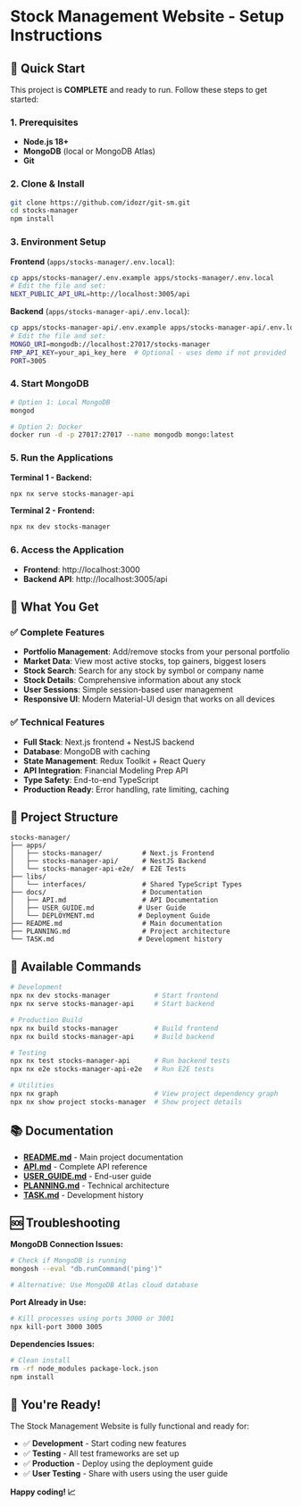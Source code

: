 # Stock Management Website - Setup Instructions

## 🚀 Quick Start

This project is **COMPLETE** and ready to run. Follow these steps to get started:

### 1. Prerequisites

- **Node.js 18+**
- **MongoDB** (local or MongoDB Atlas)
- **Git**

### 2. Clone & Install

```bash
git clone https://github.com/idozr/git-sm.git
cd stocks-manager
npm install
```

### 3. Environment Setup

**Frontend** (`apps/stocks-manager/.env.local`):

```bash
cp apps/stocks-manager/.env.example apps/stocks-manager/.env.local
# Edit the file and set:
NEXT_PUBLIC_API_URL=http://localhost:3005/api
```

**Backend** (`apps/stocks-manager-api/.env.local`):

```bash
cp apps/stocks-manager-api/.env.example apps/stocks-manager-api/.env.local
# Edit the file and set:
MONGO_URI=mongodb://localhost:27017/stocks-manager
FMP_API_KEY=your_api_key_here  # Optional - uses demo if not provided
PORT=3005
```

### 4. Start MongoDB

```bash
# Option 1: Local MongoDB
mongod

# Option 2: Docker
docker run -d -p 27017:27017 --name mongodb mongo:latest
```

### 5. Run the Applications

**Terminal 1 - Backend:**

```bash
npx nx serve stocks-manager-api
```

**Terminal 2 - Frontend:**

```bash
npx nx dev stocks-manager
```

### 6. Access the Application

- **Frontend**: http://localhost:3000
- **Backend API**: http://localhost:3005/api

## 🎯 What You Get

### ✅ Complete Features

- **Portfolio Management**: Add/remove stocks from your personal portfolio
- **Market Data**: View most active stocks, top gainers, biggest losers
- **Stock Search**: Search for any stock by symbol or company name
- **Stock Details**: Comprehensive information about any stock
- **User Sessions**: Simple session-based user management
- **Responsive UI**: Modern Material-UI design that works on all devices

### ✅ Technical Features

- **Full Stack**: Next.js frontend + NestJS backend
- **Database**: MongoDB with caching
- **State Management**: Redux Toolkit + React Query
- **API Integration**: Financial Modeling Prep API
- **Type Safety**: End-to-end TypeScript
- **Production Ready**: Error handling, rate limiting, caching

## 📁 Project Structure

```
stocks-manager/
├── apps/
│   ├── stocks-manager/          # Next.js Frontend
│   ├── stocks-manager-api/      # NestJS Backend
│   └── stocks-manager-api-e2e/  # E2E Tests
├── libs/
│   └── interfaces/              # Shared TypeScript Types
├── docs/                        # Documentation
│   ├── API.md                   # API Documentation
│   ├── USER_GUIDE.md           # User Guide
│   └── DEPLOYMENT.md           # Deployment Guide
├── README.md                    # Main documentation
├── PLANNING.md                  # Project architecture
└── TASK.md                     # Development history
```

## 🔧 Available Commands

```bash
# Development
npx nx dev stocks-manager           # Start frontend
npx nx serve stocks-manager-api     # Start backend

# Production Build
npx nx build stocks-manager         # Build frontend
npx nx build stocks-manager-api     # Build backend

# Testing
npx nx test stocks-manager-api      # Run backend tests
npx nx e2e stocks-manager-api-e2e   # Run E2E tests

# Utilities
npx nx graph                        # View project dependency graph
npx nx show project stocks-manager  # Show project details
```

## 📚 Documentation

- **[README.md](README.md)** - Main project documentation
- **[API.md](docs/API.md)** - Complete API reference
- **[USER_GUIDE.md](docs/USER_GUIDE.md)** - End-user guide
- **[PLANNING.md](PLANNING.md)** - Technical architecture
- **[TASK.md](TASK.md)** - Development history

## 🆘 Troubleshooting

**MongoDB Connection Issues:**

```bash
# Check if MongoDB is running
mongosh --eval "db.runCommand('ping')"

# Alternative: Use MongoDB Atlas cloud database
```

**Port Already in Use:**

```bash
# Kill processes using ports 3000 or 3001
npx kill-port 3000 3005
```

**Dependencies Issues:**

```bash
# Clean install
rm -rf node_modules package-lock.json
npm install
```

## 🎉 You're Ready!

The Stock Management Website is fully functional and ready for:

- ✅ **Development** - Start coding new features
- ✅ **Testing** - All test frameworks are set up
- ✅ **Production** - Deploy using the deployment guide
- ✅ **User Testing** - Share with users using the user guide

**Happy coding! 📈**
